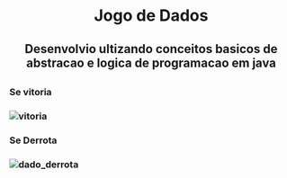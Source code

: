 <h1 align="center"> Jogo de Dados  </h1>
<h2 align="center"> Desenvolvio ultizando conceitos basicos de abstracao e logica de programacao em java <h2>

<h3> Se vitoria <h3>
  
![vitoria](https://user-images.githubusercontent.com/90474673/188287000-d6e8cf01-f615-4d59-b0ae-027bec336f13.PNG)

 <h3> Se Derrota <h3> 
   
 ![dado_derrota](https://user-images.githubusercontent.com/90474673/188287042-9313b583-257c-49ea-9c6a-e5738849f306.PNG)
